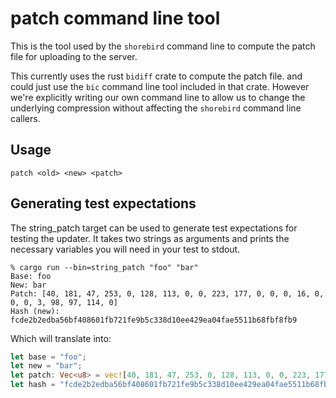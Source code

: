 # patch command line tool

This is the tool used by the `shorebird` command line to compute the patch
file for uploading to the server.

This currently uses the rust `bidiff` crate to compute the patch file.
and could just use the `bic` command line tool included in that crate. However
we're explicitly writing our own command line to allow us to change the
underlying compression without affecting the `shorebird` command line callers.

## Usage

    patch <old> <new> <patch>


## Generating test expectations

The string_patch target can be used to generate test expectations for testing
the updater.  It takes two strings as arguments and prints the necessary
variables you will need in your test to stdout.

```
% cargo run --bin=string_patch "foo" "bar"
Base: foo
New: bar
Patch: [40, 181, 47, 253, 0, 128, 113, 0, 0, 223, 177, 0, 0, 0, 16, 0, 0, 0, 3, 98, 97, 114, 0]
Hash (new): fcde2b2edba56bf408601fb721fe9b5c338d10ee429ea04fae5511b68fbf8fb9
```

Which will translate into:
```rust
let base = "foo";
let new = "bar";
let patch: Vec<u8> = vec![40, 181, 47, 253, 0, 128, 113, 0, 0, 223, 177, 0, 0, 0, 16, 0, 0, 0, 3, 98, 97, 114, 0];
let hash = "fcde2b2edba56bf408601fb721fe9b5c338d10ee429ea04fae5511b68fbf8fb9";
```